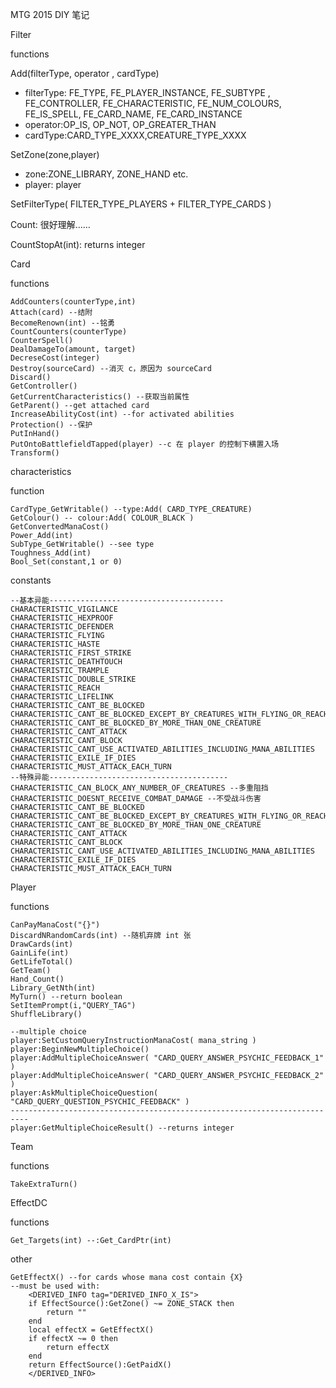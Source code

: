 MTG 2015 DIY 笔记

Filter

functions

Add(filterType, operator , cardType)

- filterType: FE_TYPE, FE_PLAYER_INSTANCE, FE_SUBTYPE , FE_CONTROLLER, FE_CHARACTERISTIC, FE_NUM_COLOURS, FE_IS_SPELL, FE_CARD_NAME, FE_CARD_INSTANCE
- operator:OP_IS, OP_NOT, OP_GREATER_THAN
- cardType:CARD_TYPE_XXXX,CREATURE_TYPE_XXXX

SetZone(zone,player)

- zone:ZONE_LIBRARY, ZONE_HAND etc.
- player: player

SetFilterType( FILTER_TYPE_PLAYERS + FILTER_TYPE_CARDS )

Count: 很好理解……

CountStopAt(int): returns integer

Card

functions

    AddCounters(counterType,int)
    Attach(card) --结附
    BecomeRenown(int) --铭勇
    CountCounters(counterType)
    CounterSpell()
    DealDamageTo(amount, target)
    DecreseCost(integer)
    Destroy(sourceCard) --消灭 c，原因为 sourceCard
    Discard()
    GetController()
    GetCurrentCharacteristics() --获取当前属性
    GetParent() --get attached card
    IncreaseAbilityCost(int) --for activated abilities
    Protection() --保护
    PutInHand()
    PutOntoBattlefieldTapped(player) --c 在 player 的控制下横置入场
    Transform()



characteristics

function

    CardType_GetWritable() --type:Add( CARD_TYPE_CREATURE) 
    GetColour() -- colour:Add( COLOUR_BLACK )
    GetConvertedManaCost()
    Power_Add(int)
    SubType_GetWritable() --see type
    Toughness_Add(int)
    Bool_Set(constant,1 or 0)

constants

    --基本异能---------------------------------------
    CHARACTERISTIC_VIGILANCE
    CHARACTERISTIC_HEXPROOF
    CHARACTERISTIC_DEFENDER
    CHARACTERISTIC_FLYING
    CHARACTERISTIC_HASTE
    CHARACTERISTIC_FIRST_STRIKE
    CHARACTERISTIC_DEATHTOUCH
    CHARACTERISTIC_TRAMPLE
    CHARACTERISTIC_DOUBLE_STRIKE
    CHARACTERISTIC_REACH
    CHARACTERISTIC_LIFELINK
    CHARACTERISTIC_CANT_BE_BLOCKED
    CHARACTERISTIC_CANT_BE_BLOCKED_EXCEPT_BY_CREATURES_WITH_FLYING_OR_REACH
    CHARACTERISTIC_CANT_BE_BLOCKED_BY_MORE_THAN_ONE_CREATURE
    CHARACTERISTIC_CANT_ATTACK
    CHARACTERISTIC_CANT_BLOCK
    CHARACTERISTIC_CANT_USE_ACTIVATED_ABILITIES_INCLUDING_MANA_ABILITIES
    CHARACTERISTIC_EXILE_IF_DIES
    CHARACTERISTIC_MUST_ATTACK_EACH_TURN
    --特殊异能----------------------------------------
    CHARACTERISTIC_CAN_BLOCK_ANY_NUMBER_OF_CREATURES --多重阻挡
    CHARACTERISTIC_DOESNT_RECEIVE_COMBAT_DAMAGE --不受战斗伤害
    CHARACTERISTIC_CANT_BE_BLOCKED
    CHARACTERISTIC_CANT_BE_BLOCKED_EXCEPT_BY_CREATURES_WITH_FLYING_OR_REACH
    CHARACTERISTIC_CANT_BE_BLOCKED_BY_MORE_THAN_ONE_CREATURE
    CHARACTERISTIC_CANT_ATTACK
    CHARACTERISTIC_CANT_BLOCK
    CHARACTERISTIC_CANT_USE_ACTIVATED_ABILITIES_INCLUDING_MANA_ABILITIES
    CHARACTERISTIC_EXILE_IF_DIES
    CHARACTERISTIC_MUST_ATTACK_EACH_TURN

Player

functions

    CanPayManaCost("{}")
    DiscardNRandomCards(int) --随机弃牌 int 张
    DrawCards(int)
    GainLife(int)
    GetLifeTotal()
    GetTeam()
    Hand_Count()
    Library_GetNth(int)
    MyTurn() --return boolean
    SetItemPrompt(i,"QUERY_TAG")
    ShuffleLibrary()

    --multiple choice
    player:SetCustomQueryInstructionManaCost( mana_string )
    player:BeginNewMultipleChoice()
    player:AddMultipleChoiceAnswer( "CARD_QUERY_ANSWER_PSYCHIC_FEEDBACK_1" )   
    player:AddMultipleChoiceAnswer( "CARD_QUERY_ANSWER_PSYCHIC_FEEDBACK_2" )   
    player:AskMultipleChoiceQuestion( "CARD_QUERY_QUESTION_PSYCHIC_FEEDBACK" )
    --------------------------------------------------------------------------
    player:GetMultipleChoiceResult() --returns integer



Team

functions

    TakeExtraTurn()

EffectDC

functions

    Get_Targets(int) --:Get_CardPtr(int)



other

    GetEffectX() --for cards whose mana cost contain {X}
    --must be used with:
        <DERIVED_INFO tag="DERIVED_INFO_X_IS">
        if EffectSource():GetZone() ~= ZONE_STACK then
        	return ""
        end
        local effectX = GetEffectX()
        if effectX ~= 0 then
        	return effectX
        end
        return EffectSource():GetPaidX()
        </DERIVED_INFO>


